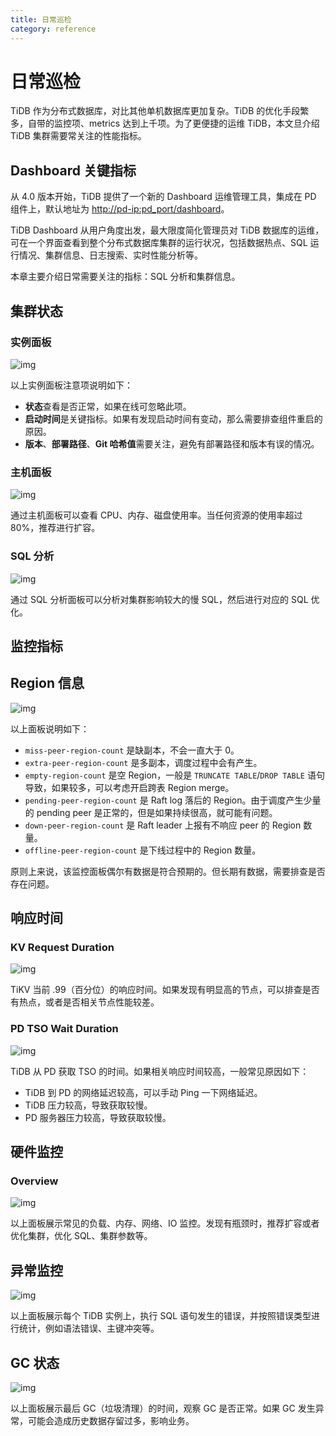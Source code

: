 ```yaml
---
title: 日常巡检
category: reference
---
```


# 日常巡检

TiDB 作为分布式数据库，对比其他单机数据库更加复杂。TiDB 的优化手段繁多，自带的监控项、metrics 达到上千项。为了更便捷的运维 TiDB，本文旦介绍 TiDB 集群需要常关注的性能指标。

## Dashboard 关键指标

从 4.0 版本开始，TiDB 提供了一个新的 Dashboard 运维管理工具，集成在 PD 组件上，默认地址为 <http://pd-ip:pd_port/dashboard>。

TiDB Dashboard 从用户角度出发，最大限度简化管理员对 TiDB 数据库的运维，可在一个界面查看到整个分布式数据库集群的运行状况，包括数据热点、SQL 运行情况、集群信息、日志搜索、实时性能分析等。

本章主要介绍日常需要关注的指标：SQL 分析和集群信息。

## 集群状态

### 实例面板

![img](/media/daily-inspection/status.png)

以上实例面板注意项说明如下：

+ **状态**查看是否正常，如果在线可忽略此项。
+ **启动时间**是关键指标。如果有发现启动时间有变动，那么需要排查组件重启的原因。
+ **版本**、**部署路径**、**Git 哈希值**需要关注，避免有部署路径和版本有误的情况。

### 主机面板

![img](/media/daily-inspection/host.png)

通过主机面板可以查看 CPU、内存、磁盘使用率。当任何资源的使用率超过 80%，推荐进行扩容。

### SQL 分析

![img](/media/daily-inspection/sql_analysis.png)

通过 SQL 分析面板可以分析对集群影响较大的慢 SQL，然后进行对应的 SQL 优化。

## 监控指标

## Region 信息

![img](/media/daily-inspection/region_staus.png)

以上面板说明如下：

+ `miss-peer-region-count` 是缺副本，不会一直大于 0。
+ `extra-peer-region-count` 是多副本，调度过程中会有产生。
+ `empty-region-count` 是空 Region，一般是 `TRUNCATE TABLE`/`DROP TABLE` 语句导致，如果较多，可以考虑开启跨表 Region merge。
+ `pending-peer-region-count` 是 Raft log 落后的 Region。由于调度产生少量的 pending peer 是正常的，但是如果持续很高，就可能有问题。
+ `down-peer-region-count` 是 Raft leader 上报有不响应 peer 的 Region 数量。
+ `offline-peer-region-count` 是下线过程中的 Region 数量。

原则上来说，该监控面板偶尔有数据是符合预期的。但长期有数据，需要排查是否存在问题。

## 响应时间

### KV Request Duration

![img](/media/daily-inspection/KV_Duration.png)

TiKV 当前 .99（百分位）的响应时间。如果发现有明显高的节点，可以排查是否有热点，或者是否相关节点性能较差。

### PD TSO Wait Duration

![img](/media/daily-inspection/PD_duration.png)

TiDB 从 PD 获取 TSO 的时间。如果相关响应时间较高，一般常见原因如下：

+ TiDB 到 PD 的网络延迟较高，可以手动 Ping 一下网络延迟。
+ TiDB 压力较高，导致获取较慢。
+ PD 服务器压力较高，导致获取较慢。

## 硬件监控

### Overview

![img](/media/daily-inspection/overview.png)

以上面板展示常见的负载、内存、网络、IO 监控。发现有瓶颈时，推荐扩容或者优化集群，优化 SQL、集群参数等。

## 异常监控

![img](/media/daily-inspection/Failed_query.png)

以上面板展示每个 TiDB 实例上，执行 SQL 语句发生的错误，并按照错误类型进行统计，例如语法错误、主键冲突等。

## GC 状态

![img](/media/daily-inspection/GC.png)

以上面板展示最后 GC（垃圾清理）的时间，观察 GC 是否正常。如果 GC 发生异常，可能会造成历史数据存留过多，影响业务。
